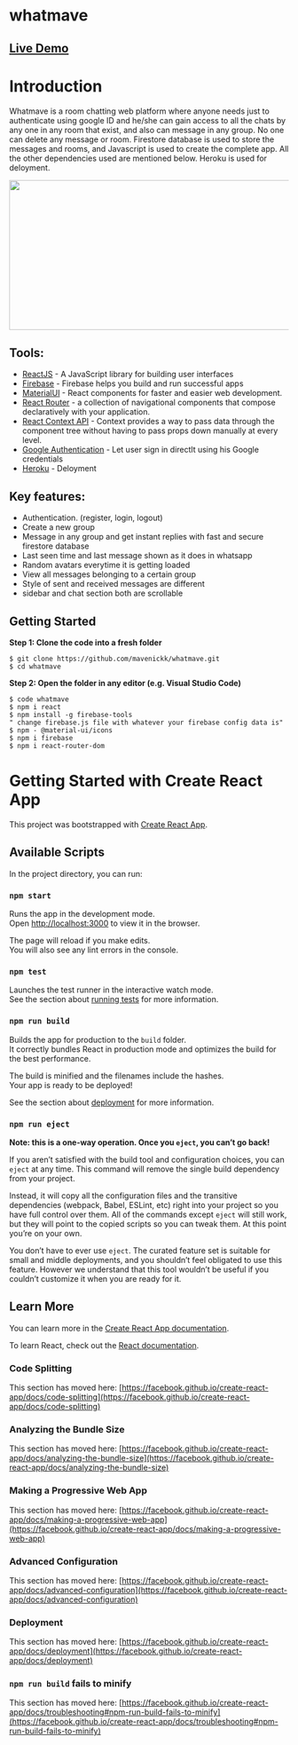 # whatmave

## [Live Demo](https://whatmave.herokuapp.com/)

# Introduction

Whatmave is a room chatting web platform where anyone needs just to authenticate using google ID and he/she can gain access to all the chats by any one in any room that exist, and also can message in any group. No one can delete any message or room. Firestore database is used to store the messages and rooms, and Javascript is used to create the complete app. All the other dependencies used are mentioned below. 
  Heroku is used for deloyment.

[<img src="https://github.com/mavenickk/whatmave/blob/master/whatmave_live.gif" width="600" height="270">](https://mavetwitter.herokuapp.com/)


## Tools:
- [ReactJS](https://reactjs.org/) - A JavaScript library for building user interfaces
- [Firebase](https://firebase.google.com/) - Firebase helps you build and run successful apps
- [MaterialUI](https://material-ui.com/) - React components for faster and easier web development.
- [React Router](https://reactrouter.com/) - a collection of navigational components that compose declaratively with your application.
- [React Context API](https://reactjs.org/docs/context.html) - Context provides a way to pass data through the component tree without having to pass props down manually at every level.
- [Google Authentication](https://firebase.google.com/docs/auth/web/google-signin) - Let user sign in directlt using his Google credentials
- [Heroku](https://www.heroku.com) - Deloyment

## Key features:
- Authentication. (register, login, logout)
- Create a new group
- Message in any group and get instant replies with fast and secure firestore database
- Last seen time and last message shown as it does in whatsapp
- Random avatars everytime it is getting loaded
- View all messages belonging to a certain group
- Style of sent and received messages are different
- sidebar and chat section both are scrollable



## Getting Started

**Step 1: Clone the code into a fresh folder**

```
$ git clone https://github.com/mavenickk/whatmave.git
$ cd whatmave
```

**Step 2: Open the folder in any editor (e.g. Visual Studio Code)**

```
$ code whatmave
$ npm i react
$ npm install -g firebase-tools
" change firebase.js file with whatever your firebase config data is"
$ npm - @material-ui/icons
$ npm i firebase
$ npm i react-router-dom

```




# Getting Started with Create React App

This project was bootstrapped with [Create React App](https://github.com/facebook/create-react-app).

## Available Scripts

In the project directory, you can run:

### `npm start`

Runs the app in the development mode.\
Open [http://localhost:3000](http://localhost:3000) to view it in the browser.

The page will reload if you make edits.\
You will also see any lint errors in the console.

### `npm test`

Launches the test runner in the interactive watch mode.\
See the section about [running tests](https://facebook.github.io/create-react-app/docs/running-tests) for more information.

### `npm run build`

Builds the app for production to the `build` folder.\
It correctly bundles React in production mode and optimizes the build for the best performance.

The build is minified and the filenames include the hashes.\
Your app is ready to be deployed!

See the section about [deployment](https://facebook.github.io/create-react-app/docs/deployment) for more information.

### `npm run eject`

**Note: this is a one-way operation. Once you `eject`, you can’t go back!**

If you aren’t satisfied with the build tool and configuration choices, you can `eject` at any time. This command will remove the single build dependency from your project.

Instead, it will copy all the configuration files and the transitive dependencies (webpack, Babel, ESLint, etc) right into your project so you have full control over them. All of the commands except `eject` will still work, but they will point to the copied scripts so you can tweak them. At this point you’re on your own.

You don’t have to ever use `eject`. The curated feature set is suitable for small and middle deployments, and you shouldn’t feel obligated to use this feature. However we understand that this tool wouldn’t be useful if you couldn’t customize it when you are ready for it.

## Learn More

You can learn more in the [Create React App documentation](https://facebook.github.io/create-react-app/docs/getting-started).

To learn React, check out the [React documentation](https://reactjs.org/).

### Code Splitting

This section has moved here: [https://facebook.github.io/create-react-app/docs/code-splitting](https://facebook.github.io/create-react-app/docs/code-splitting)

### Analyzing the Bundle Size

This section has moved here: [https://facebook.github.io/create-react-app/docs/analyzing-the-bundle-size](https://facebook.github.io/create-react-app/docs/analyzing-the-bundle-size)

### Making a Progressive Web App

This section has moved here: [https://facebook.github.io/create-react-app/docs/making-a-progressive-web-app](https://facebook.github.io/create-react-app/docs/making-a-progressive-web-app)

### Advanced Configuration

This section has moved here: [https://facebook.github.io/create-react-app/docs/advanced-configuration](https://facebook.github.io/create-react-app/docs/advanced-configuration)

### Deployment

This section has moved here: [https://facebook.github.io/create-react-app/docs/deployment](https://facebook.github.io/create-react-app/docs/deployment)

### `npm run build` fails to minify

This section has moved here: [https://facebook.github.io/create-react-app/docs/troubleshooting#npm-run-build-fails-to-minify](https://facebook.github.io/create-react-app/docs/troubleshooting#npm-run-build-fails-to-minify)
